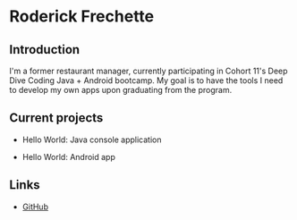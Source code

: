 # Roderick Frechette

## Introduction

I'm a former restaurant manager, currently participating in Cohort 11's Deep Dive Coding Java + Android bootcamp. 
My goal is to have the tools I need to develop my own apps upon graduating from the program.

## Current projects

* Hello World: Java console application

* Hello World: Android app

## Links

* [GitHub](https://.github.com/rfrech)